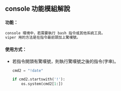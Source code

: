## console 功能模組解說

#### 功能：

```python
console 環境中，若需要執行 bash 指令或其他系統工具。
viper 用的方法是在指令最前頭加上驚嘆號。
```

#### 使用方式：

*   若指令開頭有驚嘆號，則執行驚嘆號之後的指令(字串)。

    ```python
    cmd2 = "!date"

    if cmd2.startswith('!'):
        os.system(cmd2[1:])
    ```
